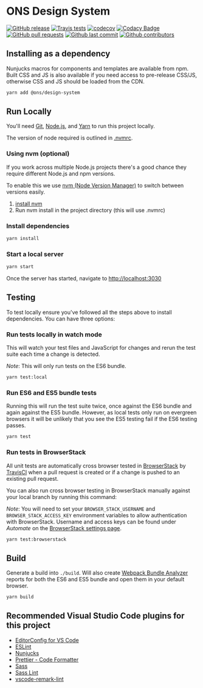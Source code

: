 # ONS Design System

[![GitHub release](https://img.shields.io/github/release/ONSdigital/pattern-library-v2.svg)](https://github.com/ONSdigital/pattern-library-v2/releases)
[![Travis tests](https://img.shields.io/travis/ONSdigital/pattern-library-v2.svg)](https://travis-ci.org/ONSdigital/pattern-library-v2)
[![codecov](https://codecov.io/gh/ONSdigital/pattern-library-v2/branch/master/graph/badge.svg)](https://codecov.io/gh/ONSdigital/pattern-library-v2)
[![Codacy Badge](https://api.codacy.com/project/badge/Grade/2342bc8edef44c17beab2b5fe244d7f1)](https://www.codacy.com/app/bameyrick/pattern-library-v2)
[![GitHub pull requests](https://img.shields.io/github/issues-pr-raw/ONSdigital/pattern-library-v2.svg)](https://github.com/ONSdigital/pattern-library-v2/pulls)
[![Github last commit](https://img.shields.io/github/last-commit/ONSdigital/pattern-library-v2.svg)](https://github.com/ONSdigital/pattern-library-v2/commits)
[![Github contributors](https://img.shields.io/github/contributors/ONSdigital/pattern-library-v2.svg)](https://github.com/ONSdigital/pattern-library-v2/graphs/contributors)

## Installing as a dependency

Nunjucks macros for components and templates are available from npm. Built CSS and JS is also available if you need access to pre-release CSS/JS, otherwise CSS and JS should be loaded from the CDN.

```bash
yarn add @ons/design-system
```

## Run Locally

You'll need [Git](https://help.github.com/articles/set-up-git/), [Node.js](https://nodejs.org/en/), and [Yarn](https://yarnpkg.com/en/docs/getting-started) to run this project locally.

The version of node required is outlined in [.nvmrc](./.nvmrc).

### Using nvm (optional)

If you work across multiple Node.js projects there's a good chance they require different Node.js and npm versions.

To enable this we use [nvm (Node Version Manager)](https://github.com/creationix/nvm) to switch between versions easily.

1. [install nvm](https://github.com/creationix/nvm#installation)
2. Run nvm install in the project directory (this will use .nvmrc)

### Install dependencies

```bash
yarn install
```

### Start a local server

```bash
yarn start
```

Once the server has started, navigate to <http://localhost:3030>

## Testing

To test locally ensure you've followed all the steps above to install dependencies. You can have three options:

### Run tests locally in watch mode

This will watch your test files and JavaScript for changes and rerun the test suite each time a change is detected.

_Note_: This will only run tests on the ES6 bundle.

```bash
yarn test:local
```

### Run ES6 and ES5 bundle tests

Running this will run the test suite twice, once against the ES6 bundle and again against the ES5 bundle. However, as local tests only run on evergreen browsers it will be unlikely that you see the ES5 testing fail if the ES6 testing passes.

```bash
yarn test
```

### Run tests in BrowserStack

All unit tests are automatically cross browser tested in [BrowserStack](https://www.browserstack.com) by [TravisCI](https://travis-ci.org/ONSdigital/pattern-library-v2) when a pull request is created or if a change is pushed to an existing pull request.

You can also run cross browser testing in BrowserStack manually against your local branch by running this command:

_Note_: You will need to set your `BROWSER_STACK_USERNAME` and `BROWSER_STACK_ACCESS_KEY` environment variables to allow authentication with BrowserStack. Username and access keys can be found under _Automate_ on the [BrowserStack settings page](https://www.browserstack.com/accounts/settings).

```bash
yarn test:browserstack
```

## Build

Generate a build into `./build`. Will also create [Webpack Bundle Analyzer](https://github.com/webpack-contrib/webpack-bundle-analyzer) reports for both the ES6 and ES5 bundle and open them in your default browser.

```bash
yarn build
```

## Recommended Visual Studio Code plugins for this project

- [EditorConfig for VS Code](https://marketplace.visualstudio.com/items?itemName=EditorConfig.EditorConfig)
- [ESLint](https://marketplace.visualstudio.com/items?itemName=dbaeumer.vscode-eslint)
- [Nunjucks](https://marketplace.visualstudio.com/items?itemName=ronnidc.nunjucks)
- [Prettier - Code Formatter](https://marketplace.visualstudio.com/items?itemName=esbenp.prettier-vscode)
- [Sass](https://marketplace.visualstudio.com/items?itemName=robinbentley.sass-indented)
- [Sass Lint](https://marketplace.visualstudio.com/items?itemName=glen-84.sass-lint)
- [vscode-remark-lint](https://marketplace.visualstudio.com/items?itemName=drewbourne.vscode-remark-lint)
